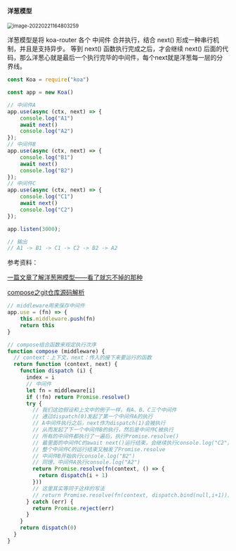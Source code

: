#### 洋葱模型



<img src="/Users/majunchang/Library/Application Support/typora-user-images/image-20220221164803259.png" alt="image-20220221164803259" style="zoom:80%;" />



洋葱模型是将 koa-router 各个 中间件 合并执行，结合 next() 形成一种串行机制，并且是支持异步。
等到 next() 函数执行完成之后，才会继续 next() 后面的代码，那么洋葱心就是最后一个执行完毕的中间件，每个next就是洋葱每一层的分界线。



```js
const Koa = require("koa")

const app = new Koa()

// 中间件A
app.use(async (ctx, next) => {
    console.log("A1")
    await next()
    console.log("A2")
});
// 中间件B
app.use(async (ctx, next) => {
    console.log("B1")
    await next()
    console.log("B2")
});
// 中间件C
app.use(async (ctx, next) => {
    console.log("C1")
    await next()
    console.log("C2")
});

app.listen(3000);

// 输出
// A1 -> B1 -> C1 -> C2 -> B2 -> A2
```



参考资料：

[一篇文章了解洋葱圈模型——看了就忘不掉的那种](https://segmentfault.com/a/1190000022930165)

[compose之git仓库源码解析](https://github.com/koajs/compose/blob/master/index.js)

```js
// middleware用来保存中间件
app.use = (fn) => {
    this.middleware.push(fn)
    return this
}

// compose组合函数来规定执行次序
function compose (middleware) {
  // context：上下文，next：传入的接下来要运行的函数
  return function (context, next) {
    function dispatch (i) {
      index = i
      // 中间件
      let fn = middleware[i]
      if (!fn) return Promise.resolve()
      try {
        // 我们这边假设和上文中的例子一样，有A、B、C三个中间件
        // 通过dispatch(0)发起了第一个中间件A的执行
        // A中间件执行之后，next作为dispatch(1)会被执行
        // 从而发起了下一个中间件B的执行，然后是中间件C被执行
        // 所有的中间件都执行了一遍后，执行Promise.resolve()
        // 最里面的中间件C的await next()运行结束，会继续执行console.log("C2")
        // 整个中间件C的运行结束又触发了Promise.resolve
        // 中间件B开始执行console.log("B2")
        // 同理，中间件A执行console.log("A2")
        return Promise.resolve(fn(context, () => {
          return dispatch(i + 1)
        }))
        // 这里其实等同于这样的写法
        // return Promise.resolve(fn(context, dispatch.bind(null,i+1)));
      } catch (err) {
        return Promise.reject(err)
      }
    }
    return dispatch(0)
  }
}


```

